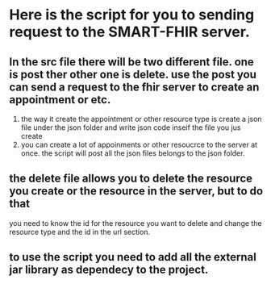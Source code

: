 # Here is the script for you to sending request to the SMART-FHIR server.
## In the src file there will be two different file. one is post ther other one is delete. use the post you can send a request to the fhir server to create an appointment or etc.
1. the way it create the appointment or other resource type is create a json file under the json folder and write json code inseif the file you jus create
2. you can create a lot of appoinments or other resoucrce to the server at once. the script will post all the json files belongs to the json folder.

## the delete file allows you to delete the resource you create or the resource in the server, but to do that 
you need to know the id for the resource you want to delete and change the resource type and the id in the url section.

## to use the script you need to add all the external jar library  as dependecy to the project.
